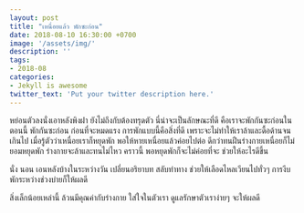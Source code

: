 ```yaml
---
layout: post
title: "เหนื่อยแล้ว พักซะก่อน"
date: 2018-08-10 16:30:00 +0700
image: '/assets/img/'
description: ''
tags:
- 2018-08
categories:
- Jekyll is awesome
twitter_text: 'Put your twitter description here.'
---
```

หย่อนตัวลงนั่งเอาหลังพิงฝา ยังไม่ถึงกับต้องทรุดตัว นี่น่าจะเป็นลักษณะที่ดี คือเราจะพักกันซะก่อนในตอนนี้ พักกันซะก่อน ก่อนที่จะหมดแรง การพักแบบนี้คือสิ่งที่ดี เพราะจะไม่ทำให้เราล้าและดื้อด้านจนเกินไป เมื่อรู้ตัวว่าเหนื่อยเราก็หยุดพัก พอให้หายเหนื่อยแล้วค่อยไปต่อ ดีกว่าทนฝืนร่างกายเหนื่อยก็ไม่ยอมหยุดพัก ร่างกายจะล้าและทนไม่ไหว คราวนี้ พอหยุดพักก็จะไม่ค่อยที่จะ ช่วยให้อะไรดีขึ้น

นั่ง นอน เอนหลังบ้างในระหว่างวัน เปลี่ยนอริยาบท สลับท่าทาง ช่วยให้เลือดไหลเวียนไปทั่วๆ การงีบพักระหว่างช่วงบ่ายก็ให้ผลดี

สิ่งเล็กน้อยเหล่านี้ ล้วนมีคุณค่ากับร่างกาย ใส่ใจในตัวเรา ดูแลรักษาตัวเราง่ายๆ จะให้ผลดี
